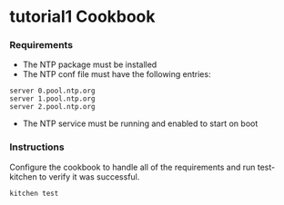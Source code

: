tutorial1 Cookbook
==================

### Requirements

* The NTP package must be installed
* The NTP conf file must have the following entries:
```shell
server 0.pool.ntp.org
server 1.pool.ntp.org
server 2.pool.ntp.org
```
* The NTP service must be running and enabled to start on boot

### Instructions

Configure the cookbook to handle all of the requirements and run
test-kitchen to verify it was successful.
```shell
kitchen test
```
